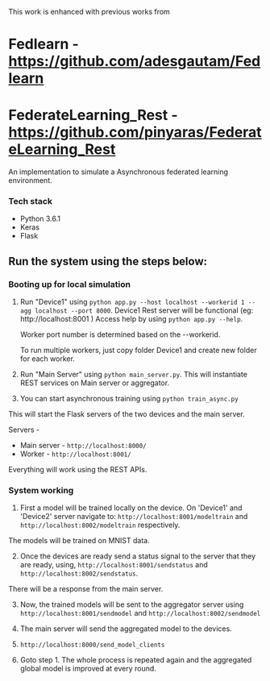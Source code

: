 This work is enhanced with previous works from 

# Fedlearn - https://github.com/adesgautam/Fedlearn
# FederateLearning_Rest - https://github.com/pinyaras/FederateLearning_Rest


An implementation to simulate a Asynchronous federated learning environment.

### Tech stack
* Python 3.6.1
* Keras
* Flask

## Run the system using the steps below:
### Booting up for local simulation
1. Run "Device1" using `python app.py --host localhost --workerid 1 --agg localhost --port 8000`.
   Device1 Rest server will be functional (eg: http://localhost:8001 ) Access help by using `python app.py --help`.
   
   Worker port number is determined based on the --workerid.
   
   To run multiple workers, just copy folder Device1 and create new folder for each worker. 

2. Run "Main Server" using `python main_server.py`. This will instantiate REST services on Main server or aggregator.

3. You can start asynchronous training using `python train_async.py`


This will start the Flask servers of the two devices and the main server.

Servers - 
* Main server - `http://localhost:8000/`
* Worker - `http://localhost:8001/`


Everything will work using the REST APIs. 

### System working
1. First a model will be trained locally on the device.
On 'Device1' and 'Device2' server navigate to: `http://localhost:8001/modeltrain` and `http://localhost:8002/modeltrain` respectively.

The models will be trained on MNIST data.

2. Once the devices are ready send a status signal to the server that they are ready, using, `http://localhost:8001/sendstatus` and `http://localhost:8002/sendstatus`.

There will be a response from the main server.

3. Now, the trained models will be sent to the aggregator server using `http://localhost:8001/sendmodel` and `http://localhost:8002/sendmodel`

4. The main server will send the aggregated model to the devices.

5. `http://localhost:8000/send_model_clients`

6. Goto step 1. The whole process is repeated again and the aggregated global model is improved at every round.
